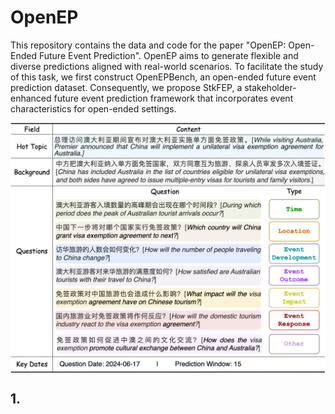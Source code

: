 # OpenEP

This repository contains the data and code for the paper "OpenEP: Open-Ended Future Event Prediction". OpenEP aims to generate flexible and diverse predictions aligned with real-world scenarios. To facilitate the study of this task, we first construct OpenEPBench, an open-ended future event prediction dataset. Consequently, we propose StkFEP, a stakeholder-enhanced future event prediction framework that incorporates event characteristics for open-ended settings.


<img src="images/example_display.png" align="middle"  width="600" />

## 1. 

